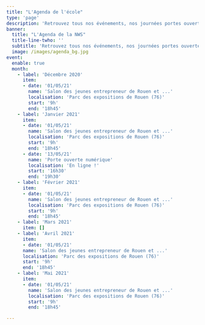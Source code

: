 ```yaml
---
title: "L'Agenda de l'école"
type: 'page'
description: 'Retrouvez tous nos événements, nos journées portes ouvertes et bien plus encore.'
banner:
  title: "L'Agenda de la NWS"
  title-line-twho: ''
  subtitle: 'Retrouvez tous nos événements, nos journées portes ouvertes et bien plus encore.'
  image: /images/agenda_bg.jpg
event:
  enable: true
  month:
    - label: 'Décembre 2020'
      item:
      - date: '01/05/21'
        name: 'Salon des jeunes entrepreneur de Rouen et ...'
        localisation: 'Parc des expositions de Rouen (76)'
        start: '9h'
        end: '18h45'
    - label: 'Janvier 2021'
      item:
      - date: '01/05/21'
        name: 'Salon des jeunes entrepreneur de Rouen et ...'
        localisation: 'Parc des expositions de Rouen (76)'
        start: '9h'
        end: '18h45'
      - date: '13/05/21'
        name: 'Porte ouverte numérique'
        localisation: 'En ligne !'
        start: '16h30'
        end: '19h30'
    - label: 'Février 2021'
      item:
      - date: '01/05/21'
        name: 'Salon des jeunes entrepreneur de Rouen et ...'
        localisation: 'Parc des expositions de Rouen (76)'
        start: '9h'
        end: '18h45'
    - label: 'Mars 2021'
      item: []
    - label: 'Avril 2021'
      item:
      - date: '01/05/21'
      name: 'Salon des jeunes entrepreneur de Rouen et ...'
      localisation: 'Parc des expositions de Rouen (76)'
      start: '9h'
      end: '18h45'
    - label: 'Mai 2021'
      item:
      - date: '01/05/21'
        name: 'Salon des jeunes entrepreneur de Rouen et ...'
        localisation: 'Parc des expositions de Rouen (76)'
        start: '9h'
        end: '18h45'

---
```


